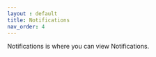 ```yaml
---
layout : default
title: Notifications
nav_order: 4
---
```

Notifications is where you can view Notifications.